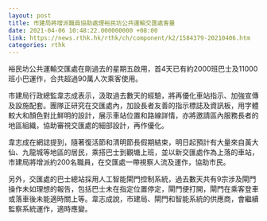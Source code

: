 ```yaml
---
layout: post
title: 市建局將增派職員協助處理裕民坊公共運輸交匯處客量
date: 2021-04-06 10:48:22.000000000 +08:00
link: https://news.rthk.hk/rthk/ch/component/k2/1584379-20210406.htm
categories: rthk
---
```


裕民坊公共運輸交匯處在剛過去的星期五啟用，首4天已有約2000班巴士及11000班小巴運作，合共超過90萬人次乘客使用。

市建局行政總監韋志成表示，汲取過去數天的經驗，將再優化車站指示、加強宣傳及設施配套。團隊正研究在交匯處內，加設長者友善的指示標誌及資訊板，用字體較大和顏色對比鮮明的設計，展示車站位置和路線詳情，亦將邀請區內服務長者的地區組織，協助審視交匯處的細部設計，再作優化。

韋志成在網誌提到，隨著復活節和清明節長假期結束，明日起預計有大量來自黃大仙、九龍城等地區的居民，乘搭巴士到觀塘上班，並以新交匯處作為上落的車站，市建局將增派約200名職員，在交匯處一帶視察人流及運作，協助市民。

另外，交匯處的巴士總站採用人工智能閘門控制系統，過去數天共有9宗涉及閘門操作未如理想的報告，包括巴士未在指定位置停定，閘門便打開，閘門在乘客登車或落車後未能適時關上等。韋志成說，市建局、閘門和智能系統的供應商，會繼續監察系統運作，適時應變。
